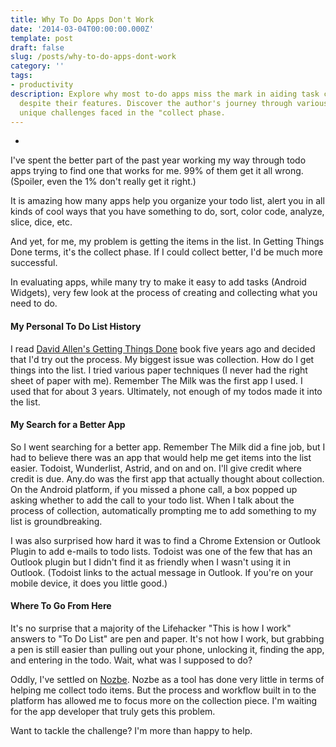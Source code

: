 ```yaml
---
title: Why To Do Apps Don't Work
date: '2014-03-04T00:00:00.000Z'
template: post
draft: false
slug: /posts/why-to-do-apps-dont-work
category: ''
tags:
- productivity
description: Explore why most to-do apps miss the mark in aiding task collection,
  despite their features. Discover the author's journey through various apps and the
  unique challenges faced in the "collect phase.
---
```

- 

I've spent the better part of the past year working my way through todo apps trying to find one that works for me. 99% of them get it all wrong. (Spoiler, even the 1% don't really get it right.)

It is amazing how many apps help you organize your todo list, alert you in all kinds of cool ways that you have something to do, sort, color code, analyze, slice, dice, etc.

And yet, for me, my problem is getting the items in the list. In Getting Things Done terms, it's the collect phase. If I could collect better, I'd be much more successful.

In evaluating apps, while many try to make it easy to add tasks (Android Widgets), very few look at the process of creating and collecting what you need to do.

#### My Personal To Do List History
I read [David Allen's Getting Things Done](https://www.jayschulman.com/wp-content/uploads/2014/03/ref=as_li_ss_tl?ie=UTF8&camp=1789&creative=390957&creativeASIN=0142000280&linkCode=as2&tag=schlubnet-20) book five years ago and decided that I'd try out the process. My biggest issue was collection. How do I get things into the list. I tried various paper techniques (I never had the right sheet of paper with me). Remember The Milk was the first app I used. I used that for about 3 years. Ultimately, not enough of my todos made it into the list.

#### My Search for a Better App
So I went searching for a better app. Remember The Milk did a fine job, but I had to believe there was an app that would help me get items into the list easier.
Todoist, Wunderlist, Astrid, and on and on. I'll give credit where credit is due. Any.do was the first app that actually thought about collection. On the Android platform, if you missed a phone call, a box popped up asking whether to add the call to your todo list. When I talk about the process of collection, automatically prompting me to add something to my list is groundbreaking.

I was also surprised how hard it was to find a Chrome Extension or Outlook Plugin to add e-mails to todo lists. Todoist was one of the few that has an Outlook plugin but I didn't find it as friendly when I wasn't using it in Outlook. (Todoist links to the actual message in Outlook. If you're on your mobile device, it does you little good.)

#### Where To Go From Here
It's no surprise that a majority of the Lifehacker "This is how I work" answers to "To Do List" are pen and paper. It's not how I work, but grabbing a pen is still easier than pulling out your phone, unlocking it, finding the app, and entering in the todo. Wait, what was I supposed to do?

Oddly, I've settled on [Nozbe](http://www.nozbe.com/a-jayschulman). Nozbe as a tool has done very little in terms of helping me collect todo items. But the process and workflow built in to the platform has allowed me to focus more on the collection piece.
I'm waiting for the app developer that truly gets this problem. 

Want to tackle the challenge? I'm more than happy to help.